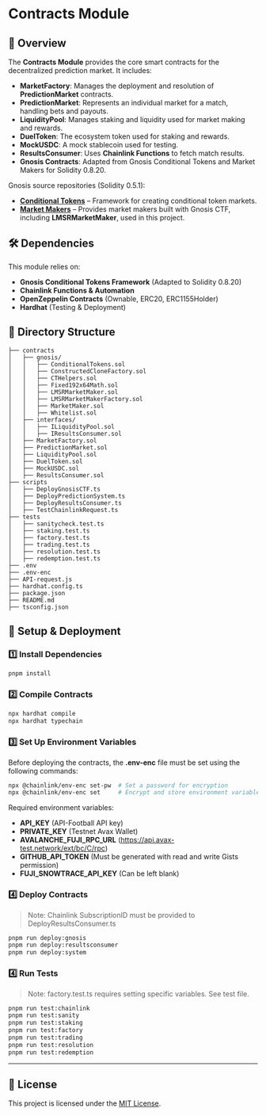 # Contracts Module

## 📜 Overview

The **Contracts Module** provides the core smart contracts for the decentralized prediction market. It includes:

- **MarketFactory**: Manages the deployment and resolution of **PredictionMarket** contracts.
- **PredictionMarket**: Represents an individual market for a match, handling bets and payouts.
- **LiquidityPool**: Manages staking and liquidity used for market making and rewards.
- **DuelToken**: The ecosystem token used for staking and rewards.
- **MockUSDC**: A mock stablecoin used for testing.
- **ResultsConsumer**: Uses **Chainlink Functions** to fetch match results.
- **Gnosis Contracts**: Adapted from Gnosis Conditional Tokens and Market Makers for Solidity 0.8.20.

Gnosis source repositories (Solidity 0.5.1):

- **[Conditional Tokens](https://github.com/gnosis/conditional-tokens-contracts)** – Framework for creating conditional token markets.
- **[Market Makers](https://github.com/gnosis/conditional-tokens-market-makers)** – Provides market makers built with Gnosis CTF, including **LMSRMarketMaker**, used in this project.

## 🛠 Dependencies

This module relies on:

- **Gnosis Conditional Tokens Framework** (Adapted to Solidity 0.8.20)
- **Chainlink Functions & Automation**
- **OpenZeppelin Contracts** (Ownable, ERC20, ERC1155Holder)
- **Hardhat** (Testing & Deployment)

## 📂 Directory Structure

```
├── contracts
│   ├── gnosis/
│   │   ├── ConditionalTokens.sol
│   │   ├── ConstructedCloneFactory.sol
│   │   ├── CTHelpers.sol
│   │   ├── Fixed192x64Math.sol
│   │   ├── LMSRMarketMaker.sol
│   │   ├── LMSRMarketMakerFactory.sol
│   │   ├── MarketMaker.sol
│   │   ├── Whitelist.sol
│   ├── interfaces/
│   │   ├── ILiquidityPool.sol
│   │   ├── IResultsConsumer.sol
│   ├── MarketFactory.sol
│   ├── PredictionMarket.sol
│   ├── LiquidityPool.sol
│   ├── DuelToken.sol
│   ├── MockUSDC.sol
│   ├── ResultsConsumer.sol
├── scripts
│   ├── DeployGnosisCTF.ts
│   ├── DeployPredictionSystem.ts
│   ├── DeployResultsConsumer.ts
│   ├── TestChainlinkRequest.ts
├── tests
│   ├── sanitycheck.test.ts
│   ├── staking.test.ts
│   ├── factory.test.ts
│   ├── trading.test.ts
│   ├── resolution.test.ts
│   ├── redemption.test.ts
├── .env
├── .env-enc
├── API-request.js
├── hardhat.config.ts
├── package.json
├── README.md
├── tsconfig.json
```

## 🚀 Setup & Deployment

### 1️⃣ Install Dependencies

```bash
pnpm install
```

### 2️⃣ Compile Contracts

```bash
npx hardhat compile
npx hardhat typechain
```

### 3️⃣ Set Up Environment Variables

Before deploying the contracts, the **.env-enc** file must be set using the following commands:

```bash
npx @chainlink/env-enc set-pw  # Set a password for encryption
npx @chainlink/env-enc set     # Encrypt and store environment variables
```

Required environment variables:

- **API\_KEY** (API-Football API key)
- **PRIVATE\_KEY** (Testnet Avax Wallet)
- **AVALANCHE\_FUJI\_RPC\_URL** (https://api.avax-test.network/ext/bc/C/rpc)
- **GITHUB\_API\_TOKEN** (Must be generated with read and write Gists permission)
- **FUJI\_SNOWTRACE\_API\_KEY** (Can be left blank)

### 4️⃣ Deploy Contracts

> Note: Chainlink SubscriptionID must be provided to DeployResultsConsumer.ts

```bash
pnpm run deploy:gnosis
pnpm run deploy:resultsconsumer
pnpm run deploy:system
```

### 4️⃣ Run Tests

> Note: factory.test.ts requires setting specific variables. See test file.

```bash
pnpm run test:chainlink
pnpm run test:sanity
pnpm run test:staking
pnpm run test:factory
pnpm run test:trading
pnpm run test:resolution
pnpm run test:redemption
```

---

## 📄 License
This project is licensed under the [MIT License](LICENSE).

